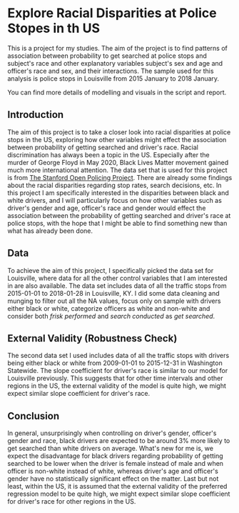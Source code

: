 # Explore Racial Disparities at Police Stopes in th US
This is a project for my studies. The aim of the project is to find patterns of association between probability to get searched at police stops and subject's race and other explanatory variables subject's sex and age and officer's race and sex, and their interactions. The sample used for this analysis is police stops in Louisville from 2015 January to 2018 January. 

You can find more details of modelling and visuals in the script and report. 

## Introduction
The aim of this project is to take a closer look into racial disparities at police stops in the US, exploring how other variables might effect the association between probability of getting searched and driver's race. Racial discrimination has always been a topic in the US. Especially after the murder of George Floyd in May 2020, Black Lives Matter movement gained much more international attention. The data set that is used for this project is from [The Stanford Open Policing Project](https://openpolicing.stanford.edu/data/). There are already some findings about the racial disparities regarding stop rates, search decisions, etc. In this project I am specifically interested in the disparities between black and white drivers, and I will particularly focus on how other variables such as driver's gender and age, officer's race and gender would effect the association between the probability of getting searched and driver's race at police stops, with the hope that I might be able to find something new than what has already been done.

## Data
To achieve the aim of this project, I specifically picked the data set for Louisville, where data for all the other control variables that I am interested in are also available. The data set includes data of all the traffic stops from 2015-01-01 to 2018-01-28 in Louisville, KY. I did some data cleaning and munging to filter out all the NA values, focus only on sample with drivers either black or white, categorize officers as white and non-white and consider both *frisk performed* and *search conducted* as *get searched*.

## External Validity (Robustness Check)
The second data set I used includes data of all the traffic stops with drivers being either black or white from 2009-01-01 to 2015-12-31 in Washington Statewide. The slope coefficient for driver's race is similar to our model for Louisville previously. This suggests that for other time intervals and other regions in the US, the external validity of the model is quite high, we might expect similar slope coefficient for driver's race.

## Conclusion
In general, unsurprisingly when controlling on driver's gender, officer's gender and race, black drivers are expected to be around 3% more likely to get searched than white drivers on average. What's new for me is, we expect the disadvantage for black drivers regarding probability of getting searched to be lower when the driver is female instead of male and when officer is non-white instead of white, whereas driver's age and officer's gender have no statistically significant effect on the matter. Last but not least, within the US, it is assumed that the external validity of the preferred regression model to be quite high, we might expect similar slope coefficient for driver's race for other regions in the US.

